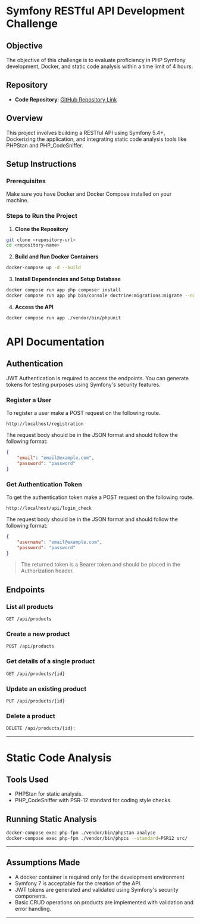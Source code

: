 # Symfony RESTful API Development Challenge

## Objective
The objective of this challenge is to evaluate proficiency in PHP Symfony development, Docker, and static code analysis within a time limit of 4 hours.

## Repository
- **Code Repository**: [GitHub Repository Link](https://github.com/your-repository-link)

## Overview
This project involves building a RESTful API using Symfony 5.4+, Dockerizing the application, and integrating static code analysis tools like PHPStan and PHP_CodeSniffer.

## Setup Instructions

### Prerequisites
Make sure you have Docker and Docker Compose installed on your machine.

### Steps to Run the Project

1. **Clone the Repository**
```bash
git clone <repository-url>
cd <repository-name>
```

2. **Build and Run Docker Containers**

```bash
docker-compose up -d --build
```

3. **Install Dependencies and Setup Database**

```bash
docker compose run app php composer install
docker compose run app php bin/console doctrine:migrations:migrate --no-interaction
```

4. **Access the API**

```bash
docker compose run app ./vendor/bin/phpunit
```

# API Documentation

## Authentication

JWT Authentication is required to access the endpoints. You can generate tokens for testing purposes using Symfony's security features.

### Register a User

To register a user make a POST request on the following route.

```
http://localhost/registration
```

The request body should be in the JSON format and should follow the following format:

```json
{
    "email": "email@example.com",
    "password": "password"
}
```

### Get Authentication Token

To get the authentication token make a POST request on the following route.

```
http://localhost/api/login_check
```

The request body should be in the JSON format and should follow the following format:

```json
{
    "username": "email@example.com",
    "password": "password"
}
```

> The returned token is a Bearer token and should be placed in the Authorization header.

## Endpoints

### List all products

```
GET /api/products
```

### Create a new product

```
POST /api/products
```

### Get details of a single product

```
GET /api/products/{id}
```

### Update an existing product

```
PUT /api/products/{id}
```

### Delete a product

```
DELETE /api/products/{id}:
```

---

# Static Code Analysis

## Tools Used

- PHPStan for static analysis.
- PHP_CodeSniffer with PSR-12 standard for coding style checks.

## Running Static Analysis

```bash
docker-compose exec php-fpm ./vendor/bin/phpstan analyse
docker-compose exec php-fpm ./vendor/bin/phpcs --standard=PSR12 src/
```

---

## Assumptions Made

- A docker container is required only for the development environment
- Symfony 7 is acceptable for the creation of the API.
- JWT tokens are generated and validated using Symfony's security components.
- Basic CRUD operations on products are implemented with validation and error handling.

---